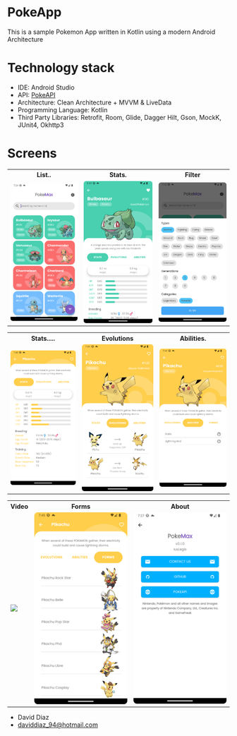 # PokeApp

This is a sample Pokemon App written in Kotlin using a modern Android Architecture

# Technology stack

- IDE: Android Studio
- API: [PokeAPI](https://pokeapi.co/)
- Architecture: Clean Architecture + MVVM & LiveData
- Programming Language: Kotlin
- Third Party Libraries: Retrofit, Room, Glide, Dagger Hilt, Gson, MockK, JUnit4, Okhttp3

# Screens

<table style="width:100%">
  <tr>
    <th>List..</th>
    <th>Stats.</th>
    <th>Filter</th>
  </tr>
  <tr>
    <td><img src="screenshots/list.png"/></td>
    <td><img src="screenshots/detail1.png"/></td>
    <td><img src="screenshots/filter.png"/></td>
  </tr>
</table>

<table style="width:100%">
<tr>
    <th>Stats.....</th>
    <th>Evolutions</th>
    <th>Abilities.</th>
  </tr>
  <tr>
    <td><img src="screenshots/detail2.png"/></td>
    <td><img src="screenshots/detail3.png"/></td>
    <td><img src="screenshots/detail4.png"/></td>
  </tr>
</table>

<table style="width:100%">
<tr>
    <th>Video</th>
    <th>Forms</th>
    <th>About</th>
  </tr>
  <tr>
    <td><img src="screenshots/video.gif"/></td>
    <td><img src="screenshots/detail5.png"/></td>
    <td><img src="screenshots/about.png"/></td>
  </tr>
</table>

* David Diaz
* daviddiaz_94@hotmail.com